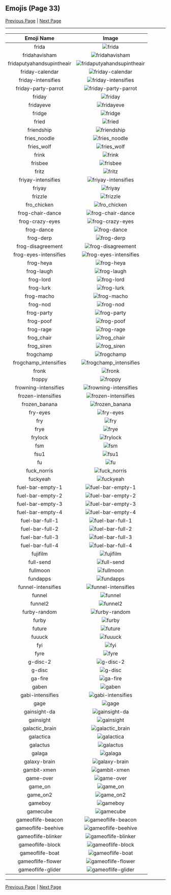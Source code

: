 
## Emojis (Page 33)

[Previous Page](/docs/hc/page-f-0032.md)
  | [Next Page](/docs/hc/page-g-0034.md)

<hr />

|Emoji Name|Image|
| :-: | :-: |
|frida| ![frida](/emojis/hc/frida.png)|
|fridahavisham| ![fridahavisham](/emojis/hc/fridahavisham.png)|
|fridaputyahandsupintheair| ![fridaputyahandsupintheair](/emojis/hc/fridaputyahandsupintheair.jpg)|
|friday-calendar| ![friday-calendar](/emojis/hc/friday-calendar.jpg)|
|friday-intensifies| ![friday-intensifies](/emojis/hc/friday-intensifies.gif)|
|friday-party-parrot| ![friday-party-parrot](/emojis/hc/friday-party-parrot.gif)|
|friday| ![friday](/emojis/hc/friday.jpg)|
|fridayeve| ![fridayeve](/emojis/hc/fridayeve.jpg)|
|fridge| ![fridge](/emojis/hc/fridge.jpg)|
|fried| ![fried](/emojis/hc/fried.jpg)|
|friendship| ![friendship](/emojis/hc/friendship.gif)|
|fries_noodle| ![fries_noodle](/emojis/hc/fries_noodle.png)|
|fries_wolf| ![fries_wolf](/emojis/hc/fries_wolf.png)|
|frink| ![frink](/emojis/hc/frink.png)|
|frisbee| ![frisbee](/emojis/hc/frisbee.png)|
|fritz| ![fritz](/emojis/hc/fritz.png)|
|friyay-intensifies| ![friyay-intensifies](/emojis/hc/friyay-intensifies.gif)|
|friyay| ![friyay](/emojis/hc/friyay.png)|
|frizzle| ![frizzle](/emojis/hc/frizzle.jpg)|
|fro_chicken| ![fro_chicken](/emojis/hc/fro_chicken.png)|
|frog-chair-dance| ![frog-chair-dance](/emojis/hc/frog-chair-dance.gif)|
|frog-crazy-eyes| ![frog-crazy-eyes](/emojis/hc/frog-crazy-eyes.gif)|
|frog-dance| ![frog-dance](/emojis/hc/frog-dance.gif)|
|frog-derp| ![frog-derp](/emojis/hc/frog-derp.png)|
|frog-disagreement| ![frog-disagreement](/emojis/hc/frog-disagreement.gif)|
|frog-eyes-intensifies| ![frog-eyes-intensifies](/emojis/hc/frog-eyes-intensifies.gif)|
|frog-heya| ![frog-heya](/emojis/hc/frog-heya.gif)|
|frog-laugh| ![frog-laugh](/emojis/hc/frog-laugh.png)|
|frog-lord| ![frog-lord](/emojis/hc/frog-lord.png)|
|frog-lurk| ![frog-lurk](/emojis/hc/frog-lurk.gif)|
|frog-macho| ![frog-macho](/emojis/hc/frog-macho.gif)|
|frog-nod| ![frog-nod](/emojis/hc/frog-nod.gif)|
|frog-party| ![frog-party](/emojis/hc/frog-party.gif)|
|frog-poof| ![frog-poof](/emojis/hc/frog-poof.gif)|
|frog-rage| ![frog-rage](/emojis/hc/frog-rage.gif)|
|frog_chair| ![frog_chair](/emojis/hc/frog_chair.png)|
|frog_siren| ![frog_siren](/emojis/hc/frog_siren.gif)|
|frogchamp| ![frogchamp](/emojis/hc/frogchamp.png)|
|frogchamp_intensifies| ![frogchamp_intensifies](/emojis/hc/frogchamp_intensifies.gif)|
|fronk| ![fronk](/emojis/hc/fronk.png)|
|froppy| ![froppy](/emojis/hc/froppy.png)|
|frowning-intensifies| ![frowning-intensifies](/emojis/hc/frowning-intensifies.gif)|
|frozen-intensifies| ![frozen-intensifies](/emojis/hc/frozen-intensifies.gif)|
|frozen_banana| ![frozen_banana](/emojis/hc/frozen_banana.png)|
|fry-eyes| ![fry-eyes](/emojis/hc/fry-eyes.gif)|
|fry| ![fry](/emojis/hc/fry.png)|
|frye| ![frye](/emojis/hc/frye.jpg)|
|frylock| ![frylock](/emojis/hc/frylock.gif)|
|fsm| ![fsm](/emojis/hc/fsm.gif)|
|fsu1| ![fsu1](/emojis/hc/fsu1.png)|
|fu| ![fu](/emojis/hc/fu.png)|
|fuck_norris| ![fuck_norris](/emojis/hc/fuck_norris.png)|
|fuckyeah| ![fuckyeah](/emojis/hc/fuckyeah.png)|
|fuel-bar-empty-1| ![fuel-bar-empty-1](/emojis/hc/fuel-bar-empty-1.png)|
|fuel-bar-empty-2| ![fuel-bar-empty-2](/emojis/hc/fuel-bar-empty-2.png)|
|fuel-bar-empty-3| ![fuel-bar-empty-3](/emojis/hc/fuel-bar-empty-3.png)|
|fuel-bar-empty-4| ![fuel-bar-empty-4](/emojis/hc/fuel-bar-empty-4.png)|
|fuel-bar-full-1| ![fuel-bar-full-1](/emojis/hc/fuel-bar-full-1.png)|
|fuel-bar-full-2| ![fuel-bar-full-2](/emojis/hc/fuel-bar-full-2.png)|
|fuel-bar-full-3| ![fuel-bar-full-3](/emojis/hc/fuel-bar-full-3.png)|
|fuel-bar-full-4| ![fuel-bar-full-4](/emojis/hc/fuel-bar-full-4.png)|
|fujifilm| ![fujifilm](/emojis/hc/fujifilm.png)|
|full-send| ![full-send](/emojis/hc/full-send.jpg)|
|fullmoon| ![fullmoon](/emojis/hc/fullmoon.png)|
|fundapps| ![fundapps](/emojis/hc/fundapps.png)|
|funnel-intensifies| ![funnel-intensifies](/emojis/hc/funnel-intensifies.gif)|
|funnel| ![funnel](/emojis/hc/funnel.png)|
|funnel2| ![funnel2](/emojis/hc/funnel2.png)|
|furby-random| ![furby-random](/emojis/hc/furby-random.gif)|
|furby| ![furby](/emojis/hc/furby.gif)|
|future| ![future](/emojis/hc/future.png)|
|fuuuck| ![fuuuck](/emojis/hc/fuuuck.png)|
|fyi| ![fyi](/emojis/hc/fyi.png)|
|fyre| ![fyre](/emojis/hc/fyre.png)|
|g-disc-2| ![g-disc-2](/emojis/hc/g-disc-2.png)|
|g-disc| ![g-disc](/emojis/hc/g-disc.png)|
|ga-fire| ![ga-fire](/emojis/hc/ga-fire.gif)|
|gaben| ![gaben](/emojis/hc/gaben.png)|
|gabi-intensifies| ![gabi-intensifies](/emojis/hc/gabi-intensifies.gif)|
|gage| ![gage](/emojis/hc/gage.png)|
|gainsight-da| ![gainsight-da](/emojis/hc/gainsight-da.png)|
|gainsight| ![gainsight](/emojis/hc/gainsight.png)|
|galactic_brain| ![galactic_brain](/emojis/hc/galactic_brain.png)|
|galactica| ![galactica](/emojis/hc/galactica.png)|
|galactus| ![galactus](/emojis/hc/galactus.gif)|
|galaga| ![galaga](/emojis/hc/galaga.png)|
|galaxy-brain| ![galaxy-brain](/emojis/hc/galaxy-brain.png)|
|gambit-xmen| ![gambit-xmen](/emojis/hc/gambit-xmen.gif)|
|game-over| ![game-over](/emojis/hc/game-over.png)|
|game_on| ![game_on](/emojis/hc/game_on.jpg)|
|game_on2| ![game_on2](/emojis/hc/game_on2.jpg)|
|gameboy| ![gameboy](/emojis/hc/gameboy.gif)|
|gamecube| ![gamecube](/emojis/hc/gamecube.png)|
|gameoflife-beacon| ![gameoflife-beacon](/emojis/hc/gameoflife-beacon.gif)|
|gameoflife-beehive| ![gameoflife-beehive](/emojis/hc/gameoflife-beehive.png)|
|gameoflife-blinker| ![gameoflife-blinker](/emojis/hc/gameoflife-blinker.gif)|
|gameoflife-block| ![gameoflife-block](/emojis/hc/gameoflife-block.png)|
|gameoflife-boat| ![gameoflife-boat](/emojis/hc/gameoflife-boat.png)|
|gameoflife-flower| ![gameoflife-flower](/emojis/hc/gameoflife-flower.png)|
|gameoflife-glider| ![gameoflife-glider](/emojis/hc/gameoflife-glider.gif)|

<hr/>

[Previous Page](/docs/hc/page-f-0032.md)
  | [Next Page](/docs/hc/page-g-0034.md)